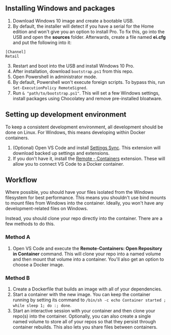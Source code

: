 ## Installing Windows and packages

1. Download Windows 10 image and create a bootable USB.
1. By default, the installer will detect if you have a serial for the Home edition and won't give you an option to install Pro. To fix this, go into the USB and open the **sources** folder. Afterwards, create a file named **ei.cfg** and put the following into it:
```
[Channel]
Retail
```
3. Restart and boot into the USB and install Windows 10 Pro.
1. After installation, download `bootstrap.ps1` from this repo.
1. Open Powershell in administrator mode.
1. By default, Powershell won't execute foreign scripts. To bypass this, run `Set-ExecutionPolicy RemoteSigned`.
1. Run `& "path/to/bootstrap.ps1"`. This will set a few Windows settings, install packages using Chocolatey and remove pre-installed bloatware.

## Setting up development environment

To keep a consistent development environment, all development should be done on Linux. For Windows, this means developing within Docker containers.

1. (Optional) Open VS Code and install [Settings Sync](https://marketplace.visualstudio.com/items?itemName=Shan.code-settings-sync). This extension will download backed up settings and extensions.
1. If you don't have it, install the [Remote - Containers](https://marketplace.visualstudio.com/items?itemName=ms-vscode-remote.remote-containers) extension. These will allow you to connect VS Code to a Docker container.


## Workflow

Where possible, you should have your files isolated from the Windows filesystem for best performance. This means you shouldn't use bind mounts to mount files from Windows into the container. Ideally, you won't have any development-related files on Windows.

Instead, you should clone your repo directly into the container. There are a few methods to do this.

### Method A

1. Open VS Code and execute the **Remote-Containers: Open Repository in Container** command. This will clone your repo into a named volume and then mount that volume into a container. You'll also get an option to choose a Docker image.

### Method B

1. Create a Dockerfile that builds an image with all of your dependencies.
2. Start a container with the new image. You can keep the container running by setting its command to `/bin/sh -c echo Container started ; while sleep 1; do :; done`.
3. Start an interactive session with your container and then clone your repo(s) into the container. Optionally, you can also create a single named volume to store all of your repos so that they persist through container rebuilds. This also lets you share files between containers.
